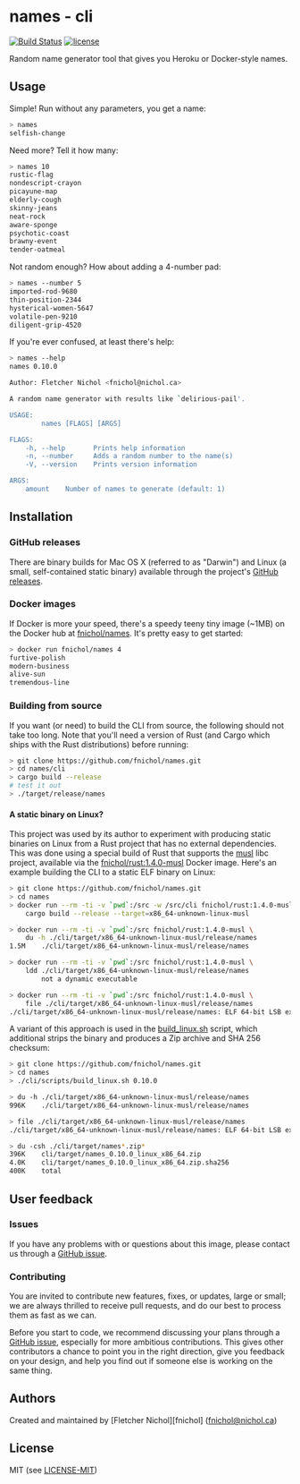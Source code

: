 # names - cli

[![Build Status](https://travis-ci.org/fnichol/names.svg?branch=master)](https://travis-ci.org/fnichol/names) [![license](http://img.shields.io/badge/license-MIT-blue.svg)](https://github.com/fnichol/names/blob/master/LICENSE-MIT)

Random name generator tool that gives you Heroku or Docker-style names.

## Usage

Simple! Run without any parameters, you get a name:

```sh
> names
selfish-change
```

Need more? Tell it how many:

```sh
> names 10
rustic-flag
nondescript-crayon
picayune-map
elderly-cough
skinny-jeans
neat-rock
aware-sponge
psychotic-coast
brawny-event
tender-oatmeal
```

Not random enough? How about adding a 4-number pad:

```sh
> names --number 5
imported-rod-9680
thin-position-2344
hysterical-women-5647
volatile-pen-9210
diligent-grip-4520
```

If you're ever confused, at least there's help:

```sh
> names --help
names 0.10.0

Author: Fletcher Nichol <fnichol@nichol.ca>

A random name generator with results like `delirious-pail'.

USAGE:
        names [FLAGS] [ARGS]

FLAGS:
    -h, --help       Prints help information
    -n, --number     Adds a random number to the name(s)
    -V, --version    Prints version information

ARGS:
    amount    Number of names to generate (default: 1)
```

## Installation

### GitHub releases

There are binary builds for Mac OS X (referred to as "Darwin") and Linux (a small, self-contained static binary) available through the project's [GitHub releases](https://github.com/fnichol/names/releases).

### Docker images

If Docker is more your speed, there's a speedy teeny tiny image (~1MB) on the Docker hub at [fnichol/names](https://hub.docker.com/r/fnichol/names/). It's pretty easy to get started:

```sh
> docker run fnichol/names 4
furtive-polish
modern-business
alive-sun
tremendous-line
```

### Building from source

If you want (or need) to build the CLI from source, the following should not take too long. Note that you'll need a version of Rust (and Cargo which ships with the Rust distributions) before running:

```sh
> git clone https://github.com/fnichol/names.git
> cd names/cli
> cargo build --release
# test it out
> ./target/release/names
```

#### A static binary on Linux?

This project was used by its author to experiment with producing static binaries on Linux from a Rust project that has no external dependencies. This was done using a special build of Rust that supports the [musl](http://www.musl-libc.org/) libc project, available via the [fnichol/rust:1.4.0-musl](https://hub.docker.com/r/fnichol/rust/) Docker image. Here's an example building the CLI to a static ELF binary on Linux:

```sh
> git clone https://github.com/fnichol/names.git
> cd names
> docker run --rm -ti -v `pwd`:/src -w /src/cli fnichol/rust:1.4.0-musl \
    cargo build --release --target=x86_64-unknown-linux-musl

> docker run --rm -ti -v `pwd`:/src fnichol/rust:1.4.0-musl \
    du -h ./cli/target/x86_64-unknown-linux-musl/release/names
1.5M    ./cli/target/x86_64-unknown-linux-musl/release/names

> docker run --rm -ti -v `pwd`:/src fnichol/rust:1.4.0-musl \
    ldd ./cli/target/x86_64-unknown-linux-musl/release/names
        not a dynamic executable

> docker run --rm -ti -v `pwd`:/src fnichol/rust:1.4.0-musl \
    file ./cli/target/x86_64-unknown-linux-musl/release/names
./cli/target/x86_64-unknown-linux-musl/release/names: ELF 64-bit LSB executable, x86-64, version 1 (SYSV), statically linked, BuildID[sha1]=6ad327ca3a5b21c42fa158832d89f6e9b0fc8e73, not stripped
```

A variant of this approach is used in the [build_linux.sh](https://github.com/fnichol/names/blob/master/cli/scripts/build_linux.sh) script, which additional strips the binary and produces a Zip archive and SHA 256 checksum:


```sh
> git clone https://github.com/fnichol/names.git
> cd names
> ./cli/scripts/build_linux.sh 0.10.0

> du -h ./cli/target/x86_64-unknown-linux-musl/release/names
996K    ./cli/target/x86_64-unknown-linux-musl/release/names

> file ./cli/target/x86_64-unknown-linux-musl/release/names
./cli/target/x86_64-unknown-linux-musl/release/names: ELF 64-bit LSB executable, x86-64, version 1 (SYSV), statically linked, stripped

> du -csh ./cli/target/names*.zip*
396K    cli/target/names_0.10.0_linux_x86_64.zip
4.0K    cli/target/names_0.10.0_linux_x86_64.zip.sha256
400K    total
```

## User feedback

### Issues

If you have any problems with or questions about this image, please contact us through a [GitHub issue](https://github.com/fnichol/names/issues).

### Contributing

You are invited to contribute new features, fixes, or updates, large or small; we are always thrilled to receive pull requests, and do our best to process them as fast as we can.

Before you start to code, we recommend discussing your plans through a [GitHub issue](https://github.com/fnichol/names/issues), especially for more ambitious contributions. This gives other contributors a chance to point you in the right direction, give you feedback on your design, and help you find out if someone else is working on the same thing.

## Authors

Created and maintained by [Fletcher Nichol][fnichol] (<fnichol@nichol.ca>)

## License

MIT (see [LICENSE-MIT](https://github.com/fnichol/names/blob/master/LICENSE-MIT))
